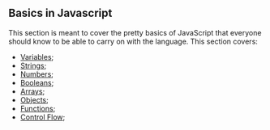 ## Basics in Javascript

This section is meant to cover the pretty basics of JavaScript that everyone should know to be able to carry on with the language.
This section covers:
- [Variables](https://github.com/luizgdsmdev/Javascript-studies/blob/main/basics/variables/intro.md);
- [Strings](https://github.com/luizgdsmdev/Javascript-studies/blob/main/basics/strings-in-javascript/intro.md);
- [Numbers](https://github.com/luizgdsmdev/Javascript-studies/blob/main/basics/numbers/intro.md);
- [Booleans](https://github.com/luizgdsmdev/Javascript-studies/blob/main/basics/booleans/intro.md);
- [Arrays](https://github.com/luizgdsmdev/Javascript-studies/blob/main/basics/arrays/intro.md);
- [Objects](https://github.com/luizgdsmdev/Javascript-studies/blob/main/basics/objects/intro.md);
- [Functions](https://github.com/luizgdsmdev/Javascript-studies/blob/main/basics/functions/intro.md);
- [Control Flow](https://github.com/luizgdsmdev/Javascript-studies/blob/main/basics/control-flow/intro.md);